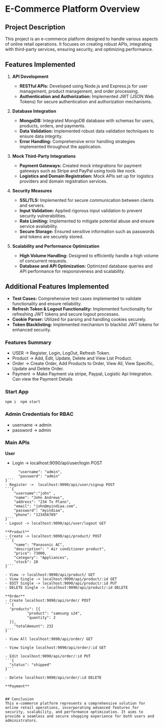 # E-Commerce Platform Overview

## Project Description
This project is an e-commerce platform designed to handle various aspects of online retail operations. It focuses on creating robust APIs, integrating with third-party services, ensuring security, and optimizing performance.

## Features Implemented

1. **API Development**
   - **RESTful APIs:** Developed using Node.js and Express.js for user management, product management, and order processing.
   - **Authentication and Authorization:** Implemented JWT (JSON Web Tokens) for secure authentication and authorization mechanisms.

2. **Database Integration**
   - **MongoDB:** Integrated MongoDB database with schemas for users, products, orders, and payments.
   - **Data Validation:** Implemented robust data validation techniques to ensure data integrity.
   - **Error Handling:** Comprehensive error handling strategies implemented throughout the application.

3. **Mock Third-Party Integrations**
   - **Payment Gateways:** Created mock integrations for payment gateways such as Stripe and PayPal using tools like nock.
   - **Logistics and Domain Registration:** Mock APIs set up for logistics providers and domain registration services.

4. **Security Measures**
   - **SSL/TLS:** Implemented for secure communication between clients and servers.
   - **Input Validation:** Applied rigorous input validation to prevent security vulnerabilities.
   - **Rate Limiting:** Implemented to mitigate potential abuse and ensure service availability.
   - **Secure Storage:** Ensured sensitive information such as passwords and tokens are securely stored.

5. **Scalability and Performance Optimization**
   - **High Volume Handling:** Designed to efficiently handle a high volume of concurrent requests.
   - **Database and API Optimization:** Optimized database queries and API performance for responsiveness and scalability.





## Additional Features Implemented

   - **Test Cases:** Comprehensive test cases implemented to validate functionality and ensure reliability.
   - **Refresh Token & Logout Functionality:** Implemented functionality for refreshing JWT tokens and secure logout processes.
   - **Cookie Parser:** Utilized for parsing and handling cookies securely.
   - **Token Blacklisting:** Implemented mechanism to blacklist JWT tokens for enhanced security.

### Features Summary
- USER -> Register, Login, LogOut, Refresh Token.
- Product -> Add, Edit, Update, Delete and View List Product.
- Order -> Create Order, Add Products to Order, View All, View Specific, Update and Delete Order.
- Payment -> Make Payment via stripe, Paypal, Logistic Api Integration. Can view the Payment Details

### Start App
`npm i 
npm start`

### Admin Credentials for RBAC
- username -> admin
- password -> admin

### Main APIs
**User**
- Login -> localhost:9090/api/user/login POST
```{
      "username": "admin",
      "password": "admin"
}```
- Register ->  localhost:9090/api/user/signup POST
```{
    "username":"john" ,
    "name": "John Andrews",
    "address": "234 Tx Plano",
    "email": "john@myindiaa.com",
    "password": "myindiaa",
    "phone": "123456789"
}```   
- Logout -> localhost:9090/api/user/logout GET

**Product**
- Create -> localhost:9090/api/product/ POST
```{
    "name": "Panasonic AC",
    "description": " Air conditioner product",
    "price": 73000,
    "category": "Appliances",
    "stock": 20
}```

- View -> localhost:9090/api/product/ GET
- View Single -> localhost:9090/api/product/:id GET
- EDIT Single -> localhost:9090/api/product/:id PUT
- DELETE Single -> localhost:9090/api/product/:id DELETE

**Order**
- Create localhost:9090/api/order/ POST
```{
  "products": [{
          "product": "samsung s24",
          "quantity": 2
  }],
    "totalAmount": 232
}```

- View All localhost:9090/api/order/ GET

- View Single localhost:9090/api/order/:id GET

- Edit localhost:9090/api/order/:id PUT
```{
  "status": "shipped"
}```

- Delete localhost:9090/api/order/:id DELETE

**Payment**


## Conclusion
This e-commerce platform represents a comprehensive solution for online retail operations, incorporating advanced features for security, scalability, and performance optimization. It aims to provide a seamless and secure shopping experience for both users and administrators.

